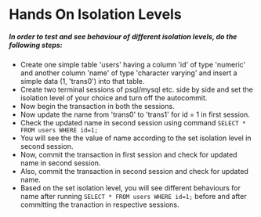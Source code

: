 # Hands On Isolation Levels

##### In order to test and see behaviour of different isolation levels, do the following steps:

- Create one simple table 'users' having a column 'id' of type 'numeric' and another column 'name' of type 'character varying' and insert a simple data (1, 'trans0') into that table.
- Create two terminal sessions of psql/mysql etc. side by side and set the isolation level of your choice and turn off the autocommit.
- Now begin the transaction in both the sessions.
- Now update the name from 'trans0' to 'trans1' for id = 1 in first session.
- Check the updated name in second session using command `SELECT * FROM users WHERE id=1;`
- You will see the the value of name according to the set isolation level in second session.
- Now, commit the transaction in first session and check for updated name in second session.
- Also, commit the transaction in second session and check for updated name.
- Based on the set isolation level, you will see different behaviours for name after running `SELECT * FROM users WHERE id=1;` before and after committing the tranaction in respective sessions.
